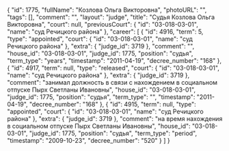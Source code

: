 {
    "id": 1775,
    "fullName": "Козлова Ольга Викторовна",
    "photoURL": "",
    "tags": [],
    "comment": "",
    "layout": "judge",
    "title": "Судья Козлова Ольга Викторовна",
    "court": null,
    "previousCourt": {
        "id": "03-018-03-01",
        "name": "суд Речицкого района"
    },
    "career": [
        {
            "id": 4916,
            "term": 5,
            "type": "appointed",
            "court": {
                "id": "03-018-03-01",
                "name": "суд Речицкого района"
            },
            "extra": {
                "judge_id": 3719
            },
            "comment": "",
            "house_id": "03-018-03-01",
            "judge_id": 1775,
            "position": "судья",
            "term_type": "years",
            "timestamp": "2011-04-19",
            "decree_number": "168"
        },
        {
            "id": 4917,
            "term": null,
            "type": "released",
            "court": {
                "id": "03-018-03-01",
                "name": "суд Речицкого района"
            },
            "extra": {
                "judge_id": 3719
            },
            "comment": "занимал должность в связи с нахождением в социальном отпуске Пырх Светланы Ивановны",
            "house_id": "03-018-03-01",
            "judge_id": 1775,
            "position": "судья",
            "term_type": "",
            "timestamp": "2011-04-19",
            "decree_number": "168"
        },
        {
            "id": 4915,
            "term": null,
            "type": "appointed",
            "court": {
                "id": "03-018-03-01",
                "name": "суд Речицкого района"
            },
            "extra": {
                "judge_id": 3719
            },
            "comment": "на время нахождения в социальном отпуске Пырх Светланы Ивановны",
            "house_id": "03-018-03-01",
            "judge_id": 1775,
            "position": "судья",
            "term_type": "period",
            "timestamp": "2009-10-23",
            "decree_number": "520"
        }
    ]
}